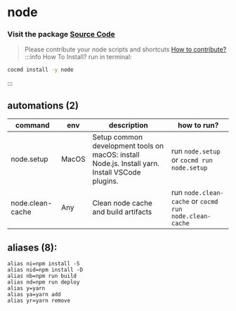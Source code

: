 # node
### Visit the package [ Source Code ](https://github.com/cocmd/hub/tree/master/packages/node)
> Please contribute your node scripts and shortcuts
> [How to contribute?](https://github.com/cocmd/hub/blob/master/CONTRIBUTING.md)
:::info How To Install?
run in terminal:
```bash
cocmd install -y node
```
:::
## automations (2)
| command | env | description | how to run? |
| --- | --- | --- | --- |
| node.setup | MacOS | Setup common development tools on macOS: install Node.js. Install yarn. Install VSCode plugins.  | run `node.setup` or `cocmd run node.setup` |
| node.clean-cache | Any | Clean node cache and build artifacts | run `node.clean-cache` or `cocmd run node.clean-cache` |

## aliases (8):
```
alias ni=npm install -S
alias nid=npm install -D
alias nb=npm run build
alias nd=npm run deploy
alias y=yarn
alias ya=yarn add
alias yr=yarn remove

```

